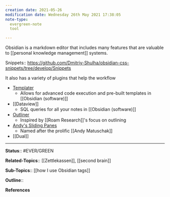 ```yaml
---
creation date: 2021-05-26
modification date: Wednesday 26th May 2021 17:38:05
note-type: 
  evergreen-note
  tool

---
```


Obsidian is a markdown editor that includes many features that are valuable to [[personal knowledge management]] systems.

Snippets:: https://github.com/Dmitriy-Shulha/obsidian-css-snippets/tree/develop/Snippets

It also has a variety of plugins that help the workflow
- [Templater](https://github.com/SilentVoid13/Templater)
	- Allows for advanced code execution and pre-built templates in [[Obsidian (software)]]
- [[Dataview]]
	- SQL queries for all your notes in [[Obsidian (software)]]
- [Outliner](https://github.com/vslinko/obsidian-outliner)
	- Inspired by [[Roam Research]]'s focus on outlining
- [Andy's Sliding Panes](https://github.com/deathau/sliding-panes-obsidian)
	- Named after the prolific [[Andy Matuschak]]
- [[Dual]]



---

**Status**:: #EVER/GREEN  

**Related-Topics**:: [[Zettlekassen]], [[second brain]]
	
**Sub-Topics**:: [[how I use Obsidian tags]]
	
**Outline**::

**References**